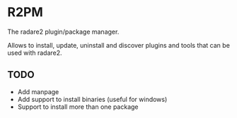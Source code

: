 R2PM
====

The radare2 plugin/package manager.

Allows to install, update, uninstall and discover plugins
and tools that can be used with radare2.


TODO
----
* Add manpage
* Add support to install binaries
   (useful for windows)
* Support to install more than one package
